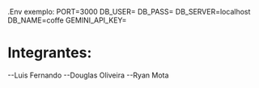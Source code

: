 .Env exemplo: 
PORT=3000
DB_USER=
DB_PASS=
DB_SERVER=localhost
DB_NAME=coffe
GEMINI_API_KEY=
# Integrantes:
--Luis Fernando
--Douglas Oliveira
--Ryan Mota
